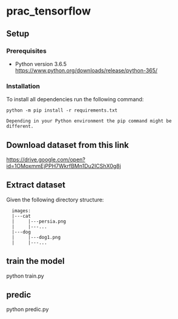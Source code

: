 # prac_tensorflow



## Setup
  ### Prerequisites
   - Python version 3.6.5
   https://www.python.org/downloads/release/python-365/
   
### Installation

To install all dependencies run the following command:

```
python -m pip install -r requirements.txt

Depending in your Python environment the pip command might be different.
```
  
## Download dataset from this link
  https://drive.google.com/open?id=1OMoxmmEjPPH7WkrfBMn1Du2ICShX0g8j
  
## Extract dataset
  Given the following directory structure:
  ```
    images:
    |---cat
    |     |---persia.png
    |     |---...
    |---dog
    |     |---dog1.png
    |     |---...
   ```
      
## train the model
  python train.py

## predic
  python predic.py
